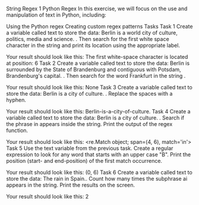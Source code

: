 String Regex 1
Python Regex
In this exercise, we will focus on the use and manipulation of text in Python, including:

Using the Python regex
Creating custom regex patterns
Tasks
Task 1
Create a variable called text to store the data: Berlin is a world city of culture, politics, media and science. . Then search for the first white space character in the string and print its location using the appropriate label.

Your result should look like this:
The first white-space character is located at position: 6
Task 2
Create a variable called text to store the data: Berlin is surrounded by the State of Brandenburg and contiguous with Potsdam, Brandenburg's capital. . Then search for the word Frankfurt in the string .

Your result should look like this:
None
Task 3
Create a variable called text to store the data: Berlin is a city of culture. . Replace the spaces with a hyphen.

Your result should look like this:
Berlin-is-a-city-of-culture.
Task 4
Create a variable called text to store the data: Berlin is a city of culture. . Search if the phrase in appears inside the string. Print the output of the regex function.

Your result should look like this:
<re.Match object; span=(4, 6), match='in'>
Task 5
Use the text variable from the previous task. Create a regular expression to look for any word that starts with an upper case "B". Print the position (start- and end-position) of the first match occurrence.

Your result should look like this:
(0, 6)
Task 6
Create a variable called text to store the data: The rain in Spain.. Count how many times the subphrase ai appears in the string. Print the results on the screen.

Your result should look like this:
2